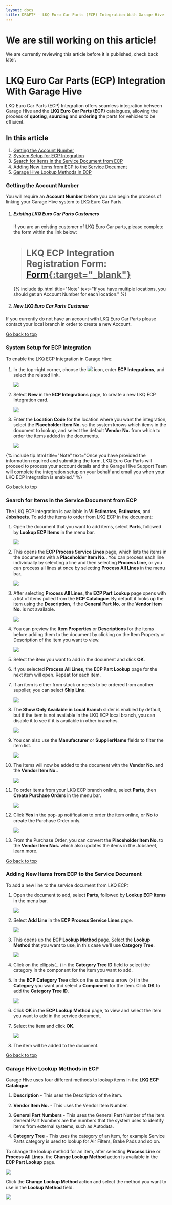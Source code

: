 ```yaml
---
layout: docs
title: DRAFT* - LKQ Euro Car Parts (ECP) Integration With Garage Hive
---
```


<a name="top"></a>

# We are still working on this article!
We are currently reviewing this article before it is published, check back later.

# LKQ Euro Car Parts (ECP) Integration With Garage Hive
LKQ Euro Car Parts (ECP) Integration offers seamless integration between Garage Hive and the **LKQ Euro Car Parts (ECP)** catalogues, allowing the process of **quoting**, **sourcing** and **ordering** the parts for vehicles to be efficient.

## In this article
1. [Getting the Account Number](#getting-the-account-number)
2. [System Setup for ECP Integration](#system-setup-for-ecp-integration)
3. [Search for Items in the Service Document from ECP](#search-for-items-in-the-service-document-from-ecp)
4. [Adding New Items from ECP to the Service Document](#adding-new-items=-from-ecp-to-the-service-document)
5. [Garage Hive Lookup Methods in ECP](#garage-hive-lookup-methods-in-ecp)

### Getting the Account Number
You will require an **Account Number** before you can begin the process of linking your Garage Hive system to LKQ Euro Car Parts.
1. ##### Existing LKQ Euro Car Parts Customers
   If you are an existing customer of LKQ Euro Car parts, please complete the form within the link below:

      > # LKQ ECP Integration Registration Form: <ins>[Form](link){:target="_blank"}</ins>

   {% include tip.html title="Note" text="If you have multiple locations, you should get an Account Number for each location." %}

2. ##### New LKQ Euro Car Parts Customer
If you currently do not have an account with LKQ Euro Car Parts please contact your local branch in order to create a new Account.

[Go back to top](#top)

### System Setup for ECP Integration
To enable the LKQ ECP Integration in Garage Hive:
1. In the top-right corner, choose the ![](media/search_icon.png) icon, enter **ECP Integrations**, and select the related link.

   ![](media/ecp-integration-setup1.png)

2. Select **New** in the **ECP Integrations** page, to create a new LKQ ECP Integration card.

   ![](media/ecp-integration-setup2.png)

3. Enter the **Location Code** for the location where you want the integration, select the **Placeholder Item No.** so the system knows which items in the document to lookup, and select the default **Vendor No.** from which to order the items added in the documents. 

   ![](media/ecp-integration-setup3.png)

{% include tip.html title="Note" text="Once you have provided the information required and submitting the form, LKQ Euro Car Parts will proceed to process your account details and the Garage Hive Support Team will complete the integration setup on your behalf and email you when your LKQ ECP Integration is enabled." %}

[Go back to top](#top)

### Search for Items in the Service Document from ECP
The LKQ ECP integration is available in **VI Estimates**, **Estimates**, and **Jobsheets**. To add the items to order from LKQ ECP in the document:
1. Open the document that you want to add items, select **Parts**, followed by **Lookup ECP Items** in the menu bar.

   ![](media/ecp-integration-add-items1.png)

1. This opens the **ECP Process Service Lines** page, which lists the items in the documents with a **Placeholder Item No.**. You can process each line individually by selecting a line and then selecting **Process Line**, or you can process all lines at once by selecting **Process All Lines** in the menu bar.

   ![](media/ecp-integration-add-items2.png)

1. After selecting **Process All Lines**, the **ECP Part Lookup** page opens with a list of items pulled from the **ECP Catalogue**. By default it looks up the item using the **Description**, if the **General Part No.** or the **Vendor Item No.** is not available.

   ![](media/ecp-integration-add-items3.png)

1. You can preview the **Item Properties** or **Descriptions** for the items before adding them to the document by clicking on the Item Property or Description of the item you want to view.

   ![](media/ecp-integration-add-items4.gif)

1. Select the item you want to add in the document and click **OK**.
1. If you selected **Process All Lines**, the **ECP Part Lookup** page for the next item will open. Repeat for each item. 
1. If an item is either from stock or needs to be ordered from another supplier, you can select **Skip Line**.

   ![](media/ecp-integration-add-items5.png)

1. The **Show Only Available in Local Branch** slider is enabled by default, but if the item is not available in the LKQ ECP local branch, you can disable it to see if it is available in other branches.

   ![](media/ecp-integration-add-items6.png)

1. You can also use the **Manufacturer** or **SupplierName** fields to filter the item list.

   ![](media/ecp-integration-add-items7.png)

1. The Items will now be added to the document with the **Vendor No.** and the **Vendor Item No.**.

   ![](media/ecp-integration-add-items8.png)

1. To order items from your LKQ ECP branch online, select **Parts**, then **Create Purchase Orders** in the menu bar.

   ![](media/ecp-integration-add-items9.png)

1. Click **Yes** in the pop-up notification to order the item online, or **No** to create the Purchase Order only.

   ![](media/ecp-integration-add-items10.png)

1. From the Purchase Order, you can convert the **Placeholder Item No.** to the **Vendor Item Nos.** which also updates the items in the Jobsheet, [learn more]().

[Go back to top](#top)

### Adding New Items from ECP to the Service Document
To add a new line to the service document from LKQ ECP:
1. Open the document to add, select **Parts**, followed by **Lookup ECP Items** in the menu bar.

   ![](media/ecp-integration-add-new-items1.png)

2. Select **Add Line** in the **ECP Process Service Lines** page.

   ![](media/ecp-integration-add-new-items2.png)

3. This opens up the **ECP Lookup Method** page. Select the **Lookup Method** that you want to use, in this case we'll use **Category Tree**.

   ![](media/ecp-integration-add-new-items3.png)

4. Click on the ellipsis(...) in the **Category Tree ID** field to select the category in the component for the item you want to add.
5. In the **ECP Category Tree** click on the submenu arrow (>) in the **Category** you want and select a **Component** for the item. Click **OK** to add the **Category Tree ID**.

   ![](media/ecp-integration-add-new-items4.png)

6. Click **OK** in the **ECP Lookup Method** page, to view and select the item you want to add in the service document.
7. Select the item and click **OK**.

   ![](media/ecp-integration-add-new-items5.png)

8. The item will be added to the document.

[Go back to top](#top)

### Garage Hive Lookup Methods in ECP
Garage Hive uses four different methods to lookup items in the **LKQ ECP Catalogue**.                        

1. **Description** - This uses the Description of the item.

2. **Vendor Item No.** - This uses the Vendor Item Number.
 
3. **General Part Numbers** - This uses the General Part Number of the item. General Part Numbers are the numbers that the system uses to identify items from external systems, such as Autodata.

4. **Category Tree** - This uses the category of an item, for example Service Parts category is used to lookup for Air Filters, Brake Pads and so on.

To change the lookup method for an item, after selecting **Process Line** or **Process All Lines**, the **Change Lookup Method** action is available in the **ECP Part Lookup** page.

   ![](media/ecp-integration-lookup-method1.png)

Click the **Change Lookup Method** action and select the method you want to use in the **Lookup Method** field.

   ![](media/ecp-integration-lookup-method2.png)